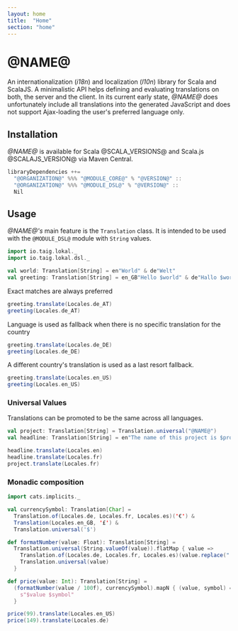 ```yaml
---
layout: home
title:  "Home"
section: "home"
---
```


# @NAME@

An internationalization (_i18n_) and localization (_l10n_) library for Scala and ScalaJS. A minimalistic API helps defining and evaluating translations on both, the server and the client. In its current early state, _@NAME@_ does unfortunately include all translations into the generated JavaScript and does not support Ajax-loading the user's preferred language only.

## Installation

_@NAME@_ is available for Scala @SCALA_VERSIONS@ and Scala.js @SCALAJS_VERSION@ via Maven Central.


```scala
libraryDependencies ++=
  "@ORGANIZATION@" %%% "@MODULE_CORE@" % "@VERSION@" ::
  "@ORGANIZATION@" %%% "@MODULE_DSL@" % "@VERSION@" ::
  Nil
```

## Usage

_@NAME@'s_ main feature is the `Translation` class. It is intended to be used with the `@MODULE_DSL@` module with `String` values.

```scala mdoc:silent
import io.taig.lokal._
import io.taig.lokal.dsl._

val world: Translation[String] = en"World" & de"Welt"
val greeting: Translation[String] = en_GB"Hello $world" & de"Hallo $world" & de_AT"Grüß Gott $world"
```

Exact matches are always preferred

```scala mdoc
greeting.translate(Locales.de_AT)
greeting(Locales.de_AT)
```

Language is used as fallback when there is no specific translation for the country

```scala mdoc
greeting.translate(Locales.de_DE)
greeting(Locales.de_DE)
```

A different country's translation is used as a last resort fallback.

```scala mdoc
greeting.translate(Locales.en_US)
greeting(Locales.en_US)
```

### Universal Values

Translations can be promoted to be the same across all languages.

```scala mdoc:silent
val project: Translation[String] = Translation.universal("@NAME@")
val headline: Translation[String] = en"The name of this project is $project"
```

```scala mdoc
headline.translate(Locales.en)
headline.translate(Locales.fr)
project.translate(Locales.fr)
```

### Monadic composition

```scala mdoc:silent
import cats.implicits._

val currencySymbol: Translation[Char] =
  Translation.of(Locales.de, Locales.fr, Locales.es)('€') &
  Translation(Locales.en_GB, '£') &
  Translation.universal('$')

def formatNumber(value: Float): Translation[String] =
  Translation.universal(String.valueOf(value)).flatMap { value =>
    Translation.of(Locales.de, Locales.fr, Locales.es)(value.replace(".", ",")) &
    Translation.universal(value)
  }

def price(value: Int): Translation[String] =
  (formatNumber(value / 100f), currencySymbol).mapN { (value, symbol) =>
    s"$value $symbol"
  }
```

```scala mdoc
price(99).translate(Locales.en_US)
price(149).translate(Locales.de)
```